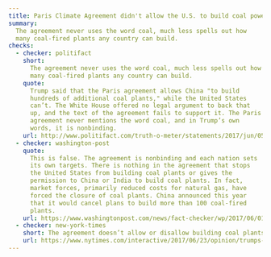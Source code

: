 ```yaml
---
title: Paris Climate Agreement didn't allow the U.S. to build coal power plants
summary:
  The agreement never uses the word coal, much less spells out how
  many coal-fired plants any country can build.
checks:
  - checker: politifact
    short:
      The agreement never uses the word coal, much less spells out how
      many coal-fired plants any country can build.
    quote:
      Trump said that the Paris agreement allows China "to build
      hundreds of additional coal plants," while the United States
      can’t. The White House offered no legal argument to back that
      up, and the text of the agreement fails to support it. The Paris
      agreement never mentions the word coal, and in Trump’s own
      words, it is nonbinding.
    url: http://www.politifact.com/truth-o-meter/statements/2017/jun/05/donald-trump/donald-trump-wrong-paris-accord-china-and-coal-pla/
  - checker: washington-post
    quote:
      This is false. The agreement is nonbinding and each nation sets
      its own targets. There is nothing in the agreement that stops
      the United States from building coal plants or gives the
      permission to China or India to build coal plants. In fact,
      market forces, primarily reduced costs for natural gas, have
      forced the closure of coal plants. China announced this year
      that it would cancel plans to build more than 100 coal-fired
      plants.
    url: https://www.washingtonpost.com/news/fact-checker/wp/2017/06/01/fact-checking-president-trumps-claims-on-the-paris-climate-change-deal/
  - checker: new-york-times
    short: The agreement doesn’t allow or disallow building coal plants.
    url: https://www.nytimes.com/interactive/2017/06/23/opinion/trumps-lies.html
---
```

